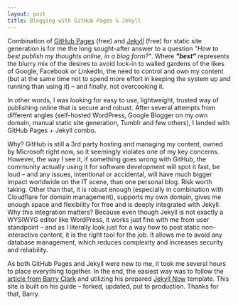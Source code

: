 ```yaml
---
layout: post
title: Blogging with GitHub Pages & Jekyll
---
```


Combination of [GitHub Pages](https://pages.github.com/) (free) and [Jekyll](https://jekyllrb.com/) (free) for static site generation is for me the long sought-after answer to a question _"How to best publish my thoughts online, in a blog form?"_. Where **_"best"_** represents the blurry mix of the desires to avoid lock-in to walled gardens of the likes of Google, Facebook or LinkedIn, the need to control and own my content (but at the same time not to spend more effort in keeping the system up and running than using it) – and finally, not overcooking it.

In other words, I was looking for easy to use, lightweight, trusted way of publishing online that is secure and robust. After several attempts from different angles (self-hosted WordPress, Google Blogger on my own domain, manual static site generation, Tumblr and few others), I landed with GitHub Pages + Jekyll combo.

Why? GitHub is still a 3rd party hosting and managing my content, owned by Microsoft right now, so it seemingly violates one of my key concerns. However, the way I see it, if something goes wrong with GitHub, the community actually using it for software development will spot it fast, be loud – and any issues, intentional or accidental, will have much bigger impact worldwide on the IT scene, than one personal blog. Risk worth taking. Other than that, it is robust enough (especially in combination with Cloudflare for domain management), supports my own domain, gives me enough space and flexibility for free and is deeply integrated with Jekyll. Why this integration matters? Because even though Jekyll is not exactly a WYSIWYG editor like WordPress, it works just fine with me from user standpoint – and as I literally look just for a way how to post static non-interactive content, it is the right tool for the job. It allows me to avoid any database management, which reduces complexity and increases security and reliability.

As both GitHub Pages and Jekyll were new to me, it took me several hours to place everything together. In the end, the easiest way was to follow the [article from Barry Clark](https://www.smashingmagazine.com/2014/08/build-blog-jekyll-github-pages/) and utilizing his prepared [Jekyll Now](https://github.com/barryclark/jekyll-now) template. This site is built on his guide – forked, updated, put to production. Thanks for that, Barry.
